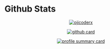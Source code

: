 

# Github Stats 

<p align="center">
  <a href="https://github.com/ojicoderx">
    <img src="https://github-readme-stats.vercel.app/api/top-langs?username=Yuri-Neko&show_icons=true&locale=en&layout=compact" alt="ojicoderx" />
  </a>
</p>

<p align="center">
  <a href="https://github.com/ojicoderx">
    <img src="https://github-readme-stats.vercel.app/api?username=ojicoderx&show_icons=true&theme=radical" alt="github card" />
  </a>
</p>

<p align="center">
  <a href="https://github.com/ojicoderx">
    <img src="https://github-profile-summary-cards.vercel.app/api/cards/profile-details?username=ojicoderx&theme=monokai" alt="profile summary card" />
  </a>
</p>
